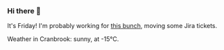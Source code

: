 ### Hi there :wave:

It's Friday! I'm probably working for [this bunch](https://github.com/kohofinancial), moving some Jira tickets.

Weather in Cranbrook: sunny, at -15°C.

